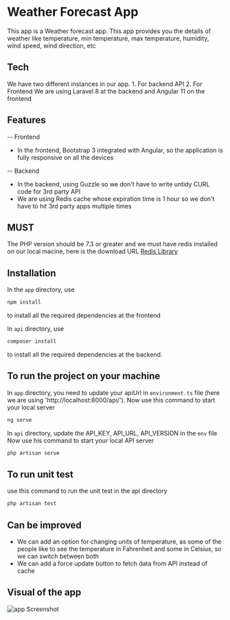 # Weather Forecast App
This app is a Weather forecast app. This app provides you the details of weather like temperature, min temperature, max temperature, humidity, wind speed, wind direction, etc

## Tech
We have two different instances in our app.
    1. For backend API
    2. For Frontend
We are using Laravel 8 at the backend and Angular 11 on the frontend 

## Features
-- Frontend
- In the frontend, Bootstrap 3 integrated with Angular, so the application is fully responsive on all the devices

-- Backend
- In the backend, using Guzzle so we don't have to write untidy CURL code for 3rd party API
- We are using Redis cache whose expiration time is 1 hour so we don't have to hit 3rd party apps multiple times 


## MUST
The PHP version should be 7.3 or greater and we must have redis installed on our local macine, here is the download URL [Redis Library](https://redis.io/download)

## Installation

In the `app` directory, use 
```sh
npm install
```
to install all the required dependencies at the frontend

In `api` directory, use
```sh
composer install
```
to install all the required dependencies at the backend.

## To run the project on your machine
In `app` directory, you need to update your apiUrl in `environment.ts` file (here we are using 'http://localhost:8000/api/').
Now use this command to start your local server
```sh
ng serve
```

In `api` directory, update the API_KEY, API_URL, API_VERSION in the `env` file
Now use his command to start your local API server 
```sh
php artisan serve
```

## To run unit test

use this command to run the unit test in the api directory

```sh
php artisan test
```

## Can be improved
- We can add an option for changing units of temperature, as some of the people like to see the temperature in Fahrenheit and some in Celsius, so we can switch between both
- We can add a force update button to fetch data from API instead of cache


## Visual of the app

![app Screenshot](https://i.ibb.co/XpK6S2G/Screenshot-7.png)
